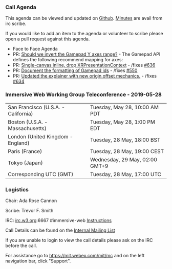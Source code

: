 ### Call Agenda

This agenda can be viewed and updated on [Github](https://github.com/immersive-web/administrivia/blob/master/meetings/wg/2019-05-28-Immersive_Web_Working_Group_Teleconference-agenda.md).
[Minutes](https://www.w3.org/2019/05/28-immersive-web-minutes.html) are avail from irc scribe.

If you would like to add an item to the agenda or volunteer to scribe please open a pull request against this agenda.

* Face to Face Agenda
* PR: [Should we invert the Gamepad Y axes range?](https://github.com/immersive-web/webxr/issues/664) - The Gamepad API defines the following recommend mapping for axes:
* PR: [Single-canvas inline, drop XRPresentationContext](https://github.com/immersive-web/webxr/pull/656) - /fixes [#636](https://github.com/immersive-web/webxr/issues/636)
* PR: [Document the formatting of Gamepad ids](https://github.com/immersive-web/webxr/pull/652) - /fixes [#550](https://github.com/immersive-web/webxr/issues/550)
* PR: [Updated the explainer with new origin offset mechanics.](https://github.com/immersive-web/webxr/pull/642) - /fixes  [#634](https://github.com/immersive-web/webxr/issues/634)

### Immersive Web Working Group Teleconference - 2019-05-28

<table>
<tr><td> San Francisco (U.S.A. - California) <td> Tuesday, May 28, 10:00 AM PDT
<tr><td> Boston (U.S.A. - Massachusetts) <td> Tuesday, May 28, 1:00 PM EDT
<tr><td> London (United Kingdom - England) <td> Tuesday, 28 May, 18:00 BST
<tr><td> Paris (France) <td> Tuesday, 28 May, 19:00 CEST
<tr><td> Tokyo (Japan) <td> Wednesday, 29 May, 02:00 GMT+9
<tr><td> Corresponding UTC (GMT) <td> Tuesday, 28 May, 17:00 UTC
</table>

### Logistics

Chair: Ada Rose Cannon

Scribe: Trevor F. Smith

IRC: [irc.w3.org](http://irc.w3.org/):6667 #immersive-web [Instructions](https://github.com/immersive-web/administrivia/blob/master/IRC.md)

Call Details can be found on the [Internal Mailing List](https://lists.w3.org/Archives/Member/internal-immersive-web/2019Feb/0002.html)

If you are unable to login to view the call details please ask on the IRC before the call.

For assistance go to https://mit.webex.com/mit/mc  and on the left navigation bar, click "Support".
          
